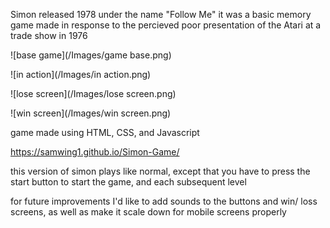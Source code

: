 Simon
released 1978 under the name "Follow Me"
it was a basic memory game made in response to the percieved poor presentation of the Atari at a trade show in 1976

![base game](/Images/game base.png)

![in action](/Images/in action.png)

![lose screen](/Images/lose screen.png)

![win screen](/Images/win screen.png)

game made using HTML, CSS, and Javascript

https://samwing1.github.io/Simon-Game/ 

this version of simon plays like normal, except that you have to press the start button to start the game, and each subsequent level

for future improvements I'd like to add sounds to the buttons and win/ loss screens, as well as make it scale down for mobile screens properly